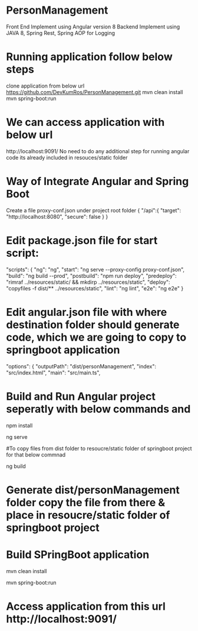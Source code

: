 # PersonManagement
Front End Implement using Angular version 8
Backend Implement using JAVA 8, Spring Rest, Spring AOP for Logging

# Running application follow below steps
clone application from below url
https://github.com/DevKumRos/PersonManagement.git
mvn clean install
mvn spring-boot:run
# We can access application with below url
http://localhost:9091/
No need to do any additional step for running angular code its already included in resouces/static folder

 
# Way of Integrate Angular and Spring Boot
Create a file proxy-conf.json under project root folder
{
	"/api":{
	"target": "http://localhost:8080",
	"secure": false
	}
}
# Edit package.json file for start script:
"scripts": {
    "ng": "ng",
    "start": "ng serve --proxy-config proxy-conf.json",
    "build": "ng build --prod",
    "postbuild": "npm run deploy",
    "predeploy": "rimraf ../resources/static/ && mkdirp ../resources/static",
    "deploy": "copyfiles -f dist/** ../resources/static",
    "lint": "ng lint",
    "e2e": "ng e2e"
  }
# Edit angular.json file with where destination folder should generate code, which we are going to copy to springboot application
"options": {
            "outputPath": "dist/personManagement",
            "index": "src/index.html",
            "main": "src/main.ts", 

# Build and Run Angular project seperatly with below commands and 
npm install

ng serve

#To copy files from dist folder to resoucre/static folder of springboot project for that below commnad

ng build
# Generate dist/personManagement folder copy the file from there & place in resoucre/static folder of springboot project 
# Build SPringBoot application

mvn clean install

mvn spring-boot:run

# Access application from this url http://localhost:9091/
 
